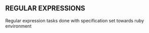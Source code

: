 ## REGULAR EXPRESSIONS
Regular expression tasks done with specification set towards ruby environment
